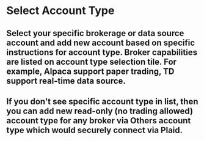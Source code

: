 # Select Account Type
 
 

## Select your specific brokerage or data source account and add new account based on specific instructions for account type. Broker capabilities are listed on account type selection tile. For example, Alpaca support paper trading, TD support real-time data source.
  
  
## If you don't see specific account type in list, then you can add new **read-only (no trading allowed)** account type for any broker via **Others** account type which would securely connect via Plaid.

